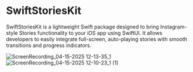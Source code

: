 # SwiftStoriesKit
SwiftStoriesKit is a lightweight Swift package designed to bring Instagram-style Stories functionality to your iOS app using SwiftUI. It allows developers to easily integrate full-screen, auto-playing stories with smooth transitions and progress indicators.

![ScreenRecording_04-15-2025 12-13-35_1](https://github.com/user-attachments/assets/0192e1d2-ffa4-4f4f-b619-507d6975256d)
![ScreenRecording_04-15-2025 12-10-23_1 (1)](https://github.com/user-attachments/assets/00df4f7c-096c-40e6-abd7-171aa10db6a2)
